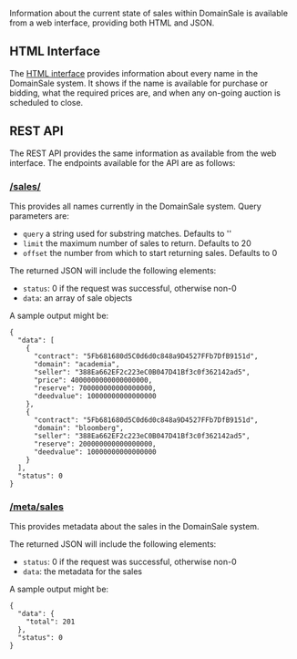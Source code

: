 Information about the current state of sales within DomainSale is available from a web interface, providing both HTML and JSON.

## HTML Interface

The [HTML interface](http://domainsale.wealdtech.com/) provides information about every name in the DomainSale system.  It shows if the name is available for purchase or bidding, what the required prices are, and when any on-going auction is scheduled to close.

## REST API

The REST API provides the same information as available from the web interface.  The endpoints available for the API are as follows:

### [/sales/](http://domainsale.wealdtech.com/sales/)

This provides all names currently in the DomainSale system.  Query parameters are:

* `query` a string used for substring matches.  Defaults to ''
* `limit` the maximum number of sales to return.  Defaults to 20
* `offset` the number from which to start returning sales.  Defaults to 0

The returned JSON will include the following elements:

* `status`: 0 if the request was successful, otherwise non-0
* `data`: an array of sale objects

A sample output might be:

````
{
  "data": [
    {
      "contract": "5Fb681680d5C0d6d0c848a9D4527FFb7DfB9151d",
      "domain": "academia",
      "seller": "388Ea662EF2c223eC0B047D41Bf3c0f362142ad5",
      "price": 4000000000000000000,
      "reserve": 700000000000000000,
      "deedvalue": 10000000000000000
    },
    {
      "contract": "5Fb681680d5C0d6d0c848a9D4527FFb7DfB9151d",
      "domain": "bloomberg",
      "seller": "388Ea662EF2c223eC0B047D41Bf3c0f362142ad5",
      "reserve": 200000000000000000,
      "deedvalue": 10000000000000000
    }
  ],
  "status": 0
}
````

### [/meta/sales](http://domainsale.wealdtech.com/meta/sales)

This provides metadata about the sales in the DomainSale system.

The returned JSON will include the following elements:

* `status`: 0 if the request was successful, otherwise non-0
* `data`: the metadata for the sales

A sample output might be:

````
{
  "data": {
    "total": 201
  },
  "status": 0
}
````

